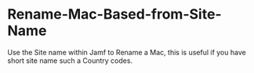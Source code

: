 # Rename-Mac-Based-from-Site-Name
Use the Site name within Jamf to Rename a Mac, this is useful if you have short site name such a Country codes.
